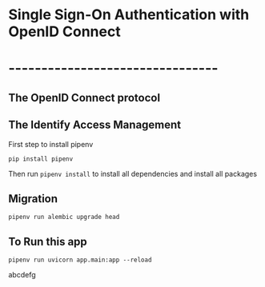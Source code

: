 # Single Sign-On Authentication with OpenID Connect
# --------------------------------


## The OpenID Connect protocol

## The Identify Access Management

First step to install pipenv

`pip install pipenv`

Then run `pipenv install` to install all dependencies and install all packages


## Migration

`pipenv run alembic upgrade head`

## To Run this app

`pipenv run uvicorn app.main:app --reload`

abcdefg
